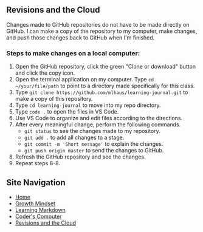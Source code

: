 ## Revisions and the Cloud
Changes made to GitHub repositories do not have to be made directly on GitHub. I can make a copy of the repository to my computer, make changes, and push those changes back to GitHub when I'm finished.

### Steps to make changes on a local computer:
1. Open the GitHub repository, click the green "Clone or download" button and click the copy icon.
2. Open the terminal application on my computer. Type `cd ~/your/file/path` to point to a directory made specifically for this class.
3. Type `git clone https://github.com/mlhaus/learning-journal.git` to make a copy of this repository.
4. Type `cd learning-journal` to move into my repo directory.
5. Type `code .` to open the files in VS Code.
6. Use VS Code to organize and edit files according to the directions. 
7. After every meaningful change, perform the following commands.
   - `git status` to see the changes made to my repository.
   - `git add .` to add all changes to a stage.
   - `git commit -m 'Short message'` to explain the changes.
   - `git push origin master` to send the changes to GitHub.
8. Refresh the GitHub repository and see the changes.
9. Repeat steps 6-8.

## Site Navigation
- [Home](README.md)
- [Growth Mindset](GROWTH_MINDSET.md)
- [Learning Markdown](LEARNING_MARKDOWN.md)
- [Coder's Computer](CODERS_COMPUTER.md)
- [Revisions and the Cloud](REVISIONS_AND_THE_CLOUD.md)

